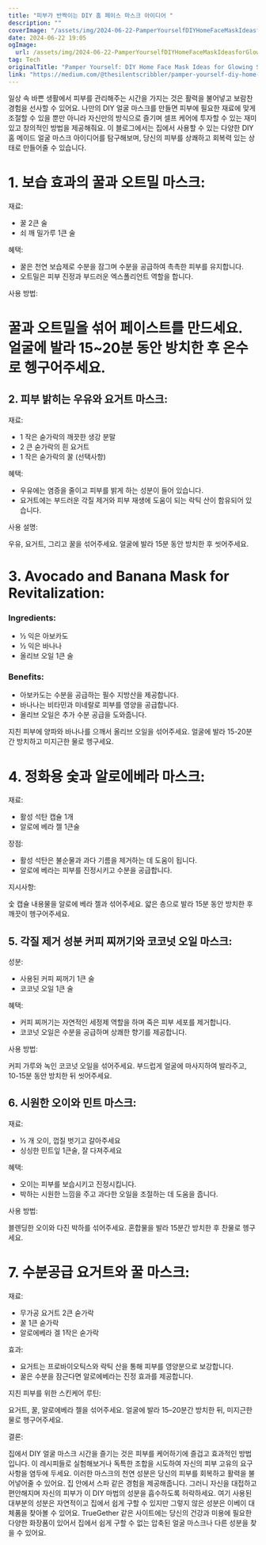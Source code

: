 ```yaml
---
title: "피부가 반짝이는 DIY 홈 페이스 마스크 아이디어 "
description: ""
coverImage: "/assets/img/2024-06-22-PamperYourselfDIYHomeFaceMaskIdeasforGlowingSkin_0.png"
date: 2024-06-22 19:05
ogImage: 
  url: /assets/img/2024-06-22-PamperYourselfDIYHomeFaceMaskIdeasforGlowingSkin_0.png
tag: Tech
originalTitle: "Pamper Yourself: DIY Home Face Mask Ideas for Glowing Skin"
link: "https://medium.com/@thesilentscribbler/pamper-yourself-diy-home-face-mask-ideas-for-glowing-skin-0686d2ad214d"
---
```



일상 속 바쁜 생활에서 피부를 관리해주는 시간을 가지는 것은 활력을 불어넣고 보람찬 경험을 선사할 수 있어요. 나만의 DIY 얼굴 마스크를 만들면 피부에 필요한 재료에 맞게 조절할 수 있을 뿐만 아니라 자신만의 방식으로 즐기며 셀프 케어에 투자할 수 있는 재미있고 창의적인 방법을 제공해줘요. 이 블로그에서는 집에서 사용할 수 있는 다양한 DIY 홈 메이드 얼굴 마스크 아이디어를 탐구해보며, 당신의 피부를 상쾌하고 회복력 있는 상태로 만들어줄 수 있습니다.

# 1. 보습 효과의 꿀과 오트밀 마스크:

재료:

<div class="content-ad"></div>

- 꿀 2큰 술
- 쇠 깨 밀가루 1큰 술

혜택:

- 꿀은 천연 보습제로 수분을 잠그며 수분을 공급하여 촉촉한 피부를 유지합니다.
- 오트밀은 피부 진정과 부드러운 엑스폴리언트 역할을 합니다.

사용 방법:

<div class="content-ad"></div>

# 꿀과 오트밀을 섞어 페이스트를 만드세요. 얼굴에 발라 15~20분 동안 방치한 후 온수로 헹구어주세요.

## 2. 피부 밝히는 우유와 요거트 마스크:

재료:

- 1 작은 숟가락의 깨끗한 생강 분말
- 2 큰 숟가락의 흰 요거트
- 1 작은 숟가락의 꿀 (선택사항)

<div class="content-ad"></div>

혜택:

- 우유에는 염증을 줄이고 피부를 밝게 하는 성분이 들어 있습니다.
- 요거트에는 부드러운 각질 제거와 피부 재생에 도움이 되는 락틱 산이 함유되어 있습니다.

사용 설명:

우유, 요거트, 그리고 꿀을 섞어주세요. 얼굴에 발라 15분 동안 방치한 후 씻어주세요.

<div class="content-ad"></div>

# 3. Avocado and Banana Mask for Revitalization:

### Ingredients:
- ½ 익은 아보카도
- ½ 익은 바나나
- 올리브 오일 1큰 술

### Benefits:

<div class="content-ad"></div>

- 아보카도는 수분을 공급하는 필수 지방산을 제공합니다.
- 바나나는 비타민과 미네랄로 피부를 영양을 공급합니다.
- 올리브 오일은 추가 수분 공급을 도와줍니다.

지친 피부에 양파와 바나나를 으깨서 올리브 오일을 섞어주세요. 얼굴에 발라 15-20분간 방치하고 미지근한 물로 헹구세요.

# 4. 정화용 숯과 알로에베라 마스크:

<div class="content-ad"></div>

재료:

- 활성 석탄 캡슐 1개
- 알로에 베라 젤 1큰술

장점:

- 활성 석탄은 불순물과 과다 기름을 제거하는 데 도움이 됩니다.
- 알로에 베라는 피부를 진정시키고 수분을 공급합니다.

<div class="content-ad"></div>

지시사항:

숯 캡슐 내용물을 알로에 베라 젤과 섞어주세요. 얇은 층으로 발라 15분 동안 방치한 후 깨끗이 헹구어주세요.

## 5. 각질 제거 성분 커피 찌꺼기와 코코넛 오일 마스크:

성분:

<div class="content-ad"></div>

- 사용된 커피 찌꺼기 1큰 술
- 코코넛 오일 1큰 술

혜택:

- 커피 찌꺼기는 자연적인 세정제 역할을 하며 죽은 피부 세포를 제거합니다.
- 코코넛 오일은 수분을 공급하며 상쾌한 향기를 제공합니다.

사용 방법:

<div class="content-ad"></div>

커피 가루와 녹인 코코넛 오일을 섞어주세요. 부드럽게 얼굴에 마사지하여 발라주고, 10-15분 동안 방치한 뒤 씻어주세요.

## 6. 시원한 오이와 민트 마스크:

재료:

- ½ 개 오이, 껍질 벗기고 갈아주세요
- 싱싱한 민트잎 1큰술, 잘 다져주세요

<div class="content-ad"></div>

혜택:

- 오이는 피부를 보습시키고 진정시킵니다.
- 박하는 시원한 느낌을 주고 과다한 오일을 조절하는 데 도움을 줍니다.

사용 방법:

블렌딩한 오이와 다진 박하를 섞어주세요. 혼합물을 발라 15분간 방치한 후 찬물로 헹구세요.

<div class="content-ad"></div>

# 7. 수분공급 요거트와 꿀 마스크:

재료:

- 무가공 요거트 2큰 숟가락
- 꿀 1큰 숟가락
- 알로에베라 겔 1작은 숟가락

효과:

<div class="content-ad"></div>

- 요거트는 프로바이오틱스와 락틱 산을 통해 피부를 영양분으로 보강합니다.
- 꿀은 수분을 잠근다면 알로에베라는 진정 효과를 제공합니다.

지친 피부를 위한 스킨케어 루틴:

요거트, 꿀, 알로에베라 젤을 섞어주세요. 얼굴에 발라 15–20분간 방치한 뒤, 미지근한 물로 헹구어주세요.

결론:

<div class="content-ad"></div>

집에서 DIY 얼굴 마스크 시간을 즐기는 것은 피부를 케어하기에 즐겁고 효과적인 방법입니다. 이 레시피들로 실험해보거나 독특한 조합을 시도하여 자신의 피부 고유의 요구 사항을 염두에 두세요. 이러한 마스크의 천연 성분은 당신의 피부를 회복하고 활력을 불어넣어줄 수 있어요. 집 안에서 스파 같은 경험을 제공해줍니다. 그러니 자신을 대접하고 편안해지며 자신의 피부가 이 DIY 마법의 성분을 흡수하도록 허락하세요. 여기 사용된 대부분의 성분은 자연적이고 집에서 쉽게 구할 수 있지만 그렇지 않은 성분은 이베이 대체품을 찾아볼 수 있어요. TrueGether 같은 사이트에는 당신의 건강과 미용에 필요한 다양한 화장품이 있어서 집에서 쉽게 구할 수 없는 압축된 얼굴 마스크나 다른 성분을 찾을 수 있어요.